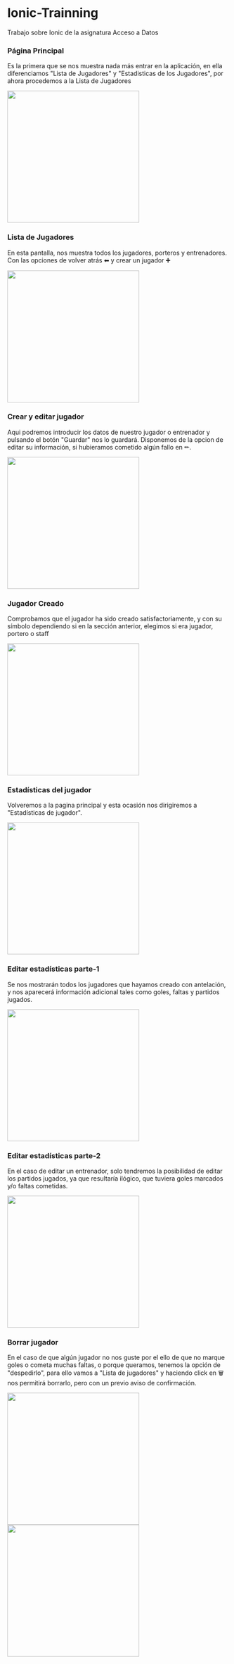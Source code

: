 # Ionic-Trainning
Trabajo sobre Ionic de la asignatura Acceso a Datos

### Página Principal

Es la primera que se nos muestra nada más entrar en la aplicación, en ella diferenciamos "Lista de Jugadores" y "Estadisticas de los Jugadores", por ahora procedemos a la Lista de Jugadores

<img src="https://github.com/NachoEspejo/Ionic-Trainning/blob/master/img/PP.png" width="300px">

### Lista de Jugadores

En esta pantalla, nos muestra todos los jugadores, porteros y entrenadores.
Con las opciones de volver atrás ⬅ y crear un jugador ➕

<img src="https://github.com/NachoEspejo/Ionic-Trainning/blob/master/img/LJ.png" width="300px">

### Crear y editar jugador

Aqui podremos introducir los datos de nuestro jugador o entrenador y pulsando el botón "Guardar" nos lo guardará.
Disponemos de la opcion de editar su información, si hubieramos cometido algún fallo en ✏.

<img src="https://github.com/NachoEspejo/Ionic-Trainning/blob/master/img/CJ.png" width="300px">

### Jugador Creado

Comprobamos que el jugador ha sido creado satisfactoriamente, y con su símbolo dependiendo si en la sección anterior, elegimos si era jugador, portero o staff

<img src="https://github.com/NachoEspejo/Ionic-Trainning/blob/master/img/JC.png" width="300px">

### Estadísticas del jugador

Volveremos a la pagina principal y esta ocasión nos dirigiremos a "Estadísticas de jugador".

<img src="https://github.com/NachoEspejo/Ionic-Trainning/blob/master/img/EJ.png" width="300px">

### Editar estadísticas parte-1

Se nos mostrarán todos los jugadores que hayamos creado con antelación, y nos aparecerá información adicional tales como goles, faltas y partidos jugados.

<img src="https://github.com/NachoEspejo/Ionic-Trainning/blob/master/img/EE1.png" width="300px">

### Editar estadísticas parte-2

En el caso de editar un entrenador, solo tendremos la posibilidad de editar los partidos jugados, ya que resultaría ilógico, que tuviera goles marcados y/o faltas cometidas.

<img src="https://github.com/NachoEspejo/Ionic-Trainning/blob/master/img/EE2.png" width="300px">


### Borrar jugador

En el caso de que algún jugador no nos guste por el ello de que no marque goles o cometa muchas faltas, o porque queramos, tenemos la opción de "despedirlo", para ello vamos a "Lista de jugadores" y haciendo click en 🗑 nos permitirá borrarlo, pero con un previo aviso de confirmación.

<img src="https://github.com/NachoEspejo/Ionic-Trainning/blob/master/img/BJ.png" width="300px">
<img src="https://github.com/NachoEspejo/Ionic-Trainning/blob/master/img/BJS.png" width="300px">
